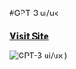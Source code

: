 #GPT-3 ui/ux
### [Visit Site](https://gpt3-uxui.vercel.app/)

![GPT-3 ui/ux](https://ibb.co/18DwPqS)
)
